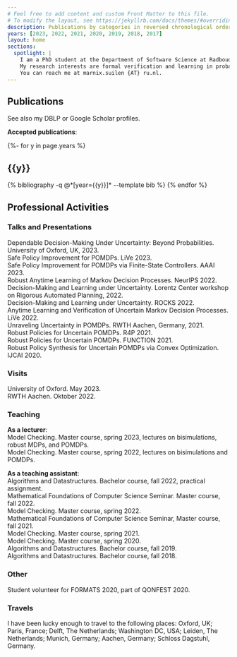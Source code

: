 ```yaml
---
# Feel free to add content and custom Front Matter to this file.
# To modify the layout, see https://jekyllrb.com/docs/themes/#overriding-theme-defaults
description: Publications by categories in reversed chronological order. generated by jekyll-scholar.
years: [2023, 2022, 2021, 2020, 2019, 2018, 2017]
layout: home
sections:
  spotlight: |
    I am a PhD student at the Department of Software Science at Radboud University, working on the project Provably Correct Policies for Uncertain Partially Observable Markov Decision Processes under the supervision of dr. Nils Jansen and prof. dr. Frits Vaandrager. <br><br>
    My research interests are formal verification and learning in probabilistic systems, such as (partially observable) Markov decision processes and variations that extend these models with uncertainty. Other interests include coalgebra (especially for probabilistic systems), (robust) convex optimization, and algorithms in general. <br><br>
    You can reach me at marnix.suilen {AT} ru.nl.
---
```


<span id="publications"></span>

## Publications 

See also my DBLP or Google Scholar profiles.

**Accepted publications**:

{%- for y in page.years %}
  <h2 class="year">{{y}}</h2>
  {% bibliography -q @*[year={{y}}]* --template bib %}
{% endfor %}



## Professional Activities 

### Talks and Presentations 

Dependable Decision-Making Under Uncertainty: Beyond Probabilities. University of Oxford, UK, 2023. <br>
Safe Policy Improvement for POMDPs. LiVe 2023. <br>
Safe Policy Improvement for POMDPs via Finite-State Controllers. AAAI 2023. <br>
Robust Anytime Learning of Markov Decision Processes. NeurIPS 2022. <br>
Decision-Making and Learning under Uncertainty. Lorentz Center workshop on Rigorous Automated Planning, 2022. <br>
Decision-Making and Learning under Uncertainty. ROCKS 2022. <br>
Anytime Learning and Verification of Uncertain Markov Decision Processes. LiVe 2022. <br>
Unraveling Uncertainty in POMDPs. RWTH Aachen, Germany, 2021. <br>
Robust Policies for Uncertain POMDPs. R4P 2021. <br>
Robust Policies for Uncertain POMDPs. FUNCTION 2021. <br>
Robust Policy Synthesis for Uncertain POMDPs via Convex Optimization. IJCAI 2020. <br>

### Visits

University of Oxford. May 2023. <br>
RWTH Aachen. Oktober 2022. <br>

### Teaching

**As a lecturer**: <br>
Model Checking. Master course, spring 2023, lectures on bisimulations, robust MDPs, and POMDPs. <br>
Model Checking. Master course, spring 2022, lectures on bisimulations and POMDPs. <br>

**As a teaching assistant**: <br>
Algorithms and Datastructures. Bachelor course, fall 2022, practical assignment. <br>
Mathematical Foundations of Computer Science Seminar. Master course, fall 2022. <br>
Model Checking. Master course, spring 2022. <br>
Mathematical Foundations of Computer Science Seminar, Master course, fall 2021. <br>
Model Checking. Master course, spring 2021. <br>
Model Checking. Master course, spring 2020. <br>
Algorithms and Datastructures. Bachelor course, fall 2019. <br>
Algorithms and Datastructures. Bachelor course, fall 2018. <br>

### Other 

Student volunteer for FORMATS 2020, part of QONFEST 2020. <br>

### Travels 

I have been lucky enough to travel to the following places: Oxford, UK; Paris, France; Delft, The Netherlands; Washington DC, USA; Leiden, The Netherlands; Munich, Germany; Aachen, Germany; Schloss Dagstuhl, Germany. <br>




